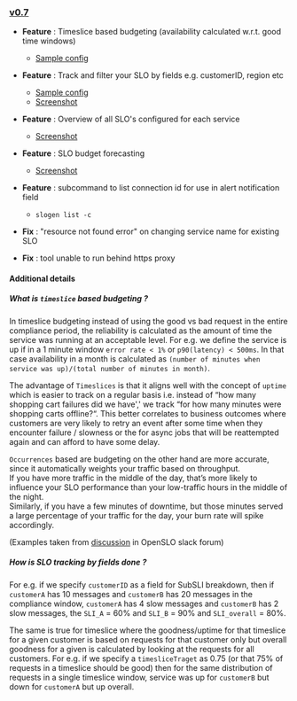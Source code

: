 ### [v0.7](https://github.com/SumoLogic-Incubator/slogen/milestone/2?closed=1)

- **Feature** : Timeslice based budgeting (availability calculated w.r.t. good time windows)  
  - [Sample config](samples/openslo/ingest-lag-timeslice-budgeting.yaml)
  
- **Feature** : Track and filter your SLO by fields e.g. customerID, region etc
  - [Sample config](samples/openslo/ingest-lag-timeslice-budgeting.yaml)
  - [Screenshot](misc/SLO-breakdow.png)

- **Feature** : Overview of all SLO's configured for each service
  - [Screenshot](misc/service-overview.png)
  
- **Feature** : SLO budget forecasting
  - [Screenshot](misc/budget-forecast.png)

- **Feature** : subcommand to list connection id for use in alert notification field
  - `slogen list -c`

- **Fix** : "resource not found error" on changing service name for existing SLO

- **Fix** : tool unable to run behind https proxy

#### Additional details

##### What is `timeslice` based budgeting ?
In timeslice budgeting instead of using the good vs bad request in the entire compliance period, the reliability is calculated as the amount of time the service was running at an acceptable level. For e.g. we define the service is up if in a 1 minute window `error rate < 1%` or `p90(latency) < 500ms`. In that case availability in a month is calculated as `(number of minutes when service was up)/(total number of minutes in month)`.

The advantage of `Timeslices` is that it aligns well with the concept of `uptime` which is easier to track on a regular basis 
i.e. instead of “how many shopping cart failures did we have',' we track “for how many minutes were shopping carts offline?“.
This better correlates to business outcomes where customers are very likely to retry an event after some time when they encounter failure / slowness or the for async jobs that will be reattempted again and can afford to have some delay.  

`Occurrences` based are budgeting on the other hand are more accurate, since it automatically weights your traffic based on throughput.  
If you have more traffic in the middle of the day, that’s more likely to influence your SLO performance than your low-traffic hours in the middle of the night.  
Similarly, if you have a few minutes of downtime, but those minutes served a large percentage of your traffic for the day, your burn rate will spike accordingly.

(Examples taken from [discussion](https://openslo.slack.com/archives/C0202J83M3R/p1637255459106800?thread_ts=1637242125.103900&cid=C0202J83M3R) in OpenSLO slack forum)
##### How is SLO tracking by fields done ?
For e.g. if we specify `customerID` as a field for SubSLI breakdown, 
then if `customerA` has 10 messages and `customerB` has 20 messages in the compliance window, `customerA` has 4 slow messages 
and `customerB` has 2 slow messages, the `SLI_A` = 60% and `SLI_B` = 90% and `SLI_overall` = 80%. 

The same is true for timeslice where the goodness/uptime for that timeslice for a given customer is based on 
requests for that customer only but overall goodness for a given is calculated by looking at the requests for all customers. 
For e.g. if we specify a `timesliceTraget` as 0.75 (or that 75% of requests in a timeslice should be good) 
then for the same distribution of requests in a single timeslice window, service was up for `customerB` but down for `customerA` but up overall.

